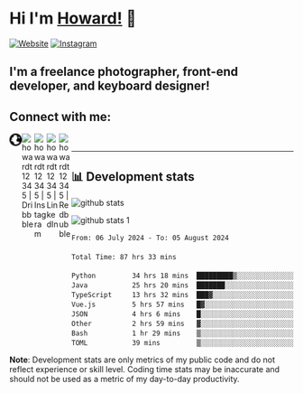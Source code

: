 # Hi I'm [Howard!][website] 👋

[![Website](https://img.shields.io/website?label=howardt12345.com&style=for-the-badge&url=https%3A%2F%2Fhowardt12345.com)](https://howardt12345.com)
[![Instagram](https://img.shields.io/badge/instagram-%23E4405F.svg?&style=for-the-badge&logo=instagram&logoColor=white)](https://instagram.com/howardt12345)

I'm a freelance photographer, front-end developer, and keyboard designer!
---

## Connect with me:

[<img align="left" alt="howardt12345.com" width="22px" src="https://raw.githubusercontent.com/iconic/open-iconic/master/svg/globe.svg" />][website]
[<img align="left" alt="howardt12345 | Dribbble" width="22px" src="https://cdn.jsdelivr.net/npm/simple-icons@v3/icons/dribbble.svg" />][dribbble]
[<img align="left" alt="howardt12345 | Instagram" width="22px" src="https://cdn.jsdelivr.net/npm/simple-icons@v3/icons/instagram.svg" />][instagram]
[<img align="left" alt="howardt12345 | LinkedIn" width="22px" src="https://cdn.jsdelivr.net/npm/simple-icons@v3/icons/linkedin.svg" />][linkedin]
[<img align="left" alt="howardt12345 | Redbubble" width="22px" src="https://cdn.jsdelivr.net/npm/simple-icons@v3/icons/redbubble.svg" />][redbubble]

<br />

---

## 📊 Development stats

![github stats](https://github-readme-stats.vercel.app/api?username=howardt12345&show_icons=true&hide_border=true&theme=dark&hide=contribs,issues)

![github stats 1](https://github-readme-stats.vercel.app/api/top-langs?username=howardt12345&langs_count=8&show_icons=true&hide_border=true&theme=dark&layout=compact)

<!--START_SECTION:waka-->

```txt
From: 06 July 2024 - To: 05 August 2024

Total Time: 87 hrs 33 mins

Python         34 hrs 18 mins  █████████▒░░░░░░░░░░░░░░░   37.89 %
Java           25 hrs 20 mins  ███████░░░░░░░░░░░░░░░░░░   28.00 %
TypeScript     13 hrs 32 mins  ███▓░░░░░░░░░░░░░░░░░░░░░   14.96 %
Vue.js         5 hrs 57 mins   █▓░░░░░░░░░░░░░░░░░░░░░░░   06.58 %
JSON           4 hrs 6 mins    █░░░░░░░░░░░░░░░░░░░░░░░░   04.54 %
Other          2 hrs 59 mins   ▓░░░░░░░░░░░░░░░░░░░░░░░░   03.30 %
Bash           1 hr 29 mins    ▒░░░░░░░░░░░░░░░░░░░░░░░░   01.65 %
TOML           39 mins         ▒░░░░░░░░░░░░░░░░░░░░░░░░   00.73 %
```

<!--END_SECTION:waka-->

**Note**: Development stats are only metrics of my public code and do not reflect experience or skill level. Coding time stats may be inaccurate and should not be used as a metric of my day-to-day productivity.

[website]: https://howardt12345.com
[dribbble]: https://dribbble.com/howardt12345
[instagram]: https://instagram.com/howardt12345
[linkedin]: https://linkedin.com/in/howardt12345
[redbubble]: https://www.redbubble.com/people/howardt12345/
